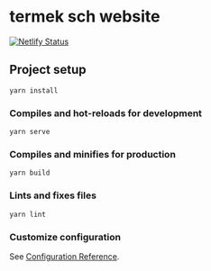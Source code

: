 # termek sch website

[![Netlify Status](https://api.netlify.com/api/v1/badges/7adfdf4b-4a58-4587-a20e-b9f4be559dbb/deploy-status)](https://app.netlify.com/sites/termeksch/deploys)

## Project setup
```
yarn install
```

### Compiles and hot-reloads for development
```
yarn serve
```

### Compiles and minifies for production
```
yarn build
```

### Lints and fixes files
```
yarn lint
```

### Customize configuration
See [Configuration Reference](https://cli.vuejs.org/config/).
